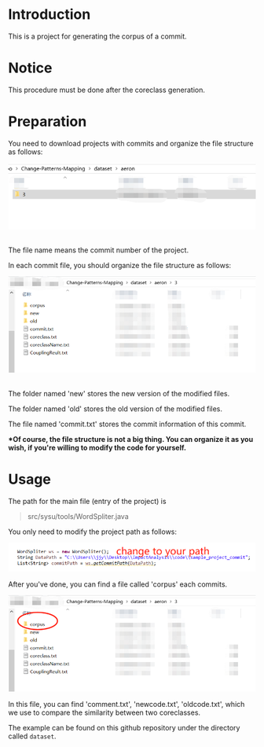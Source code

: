 # Introduction
This is a project for generating the corpus of a commit.

# Notice
This procedure must be done after the coreclass generation.

# Preparation
You need to download projects with commits and organize the file structure as follows:

![image](https://github.com/CIABoosting/Change-Patterns-Mapping/blob/master/image/file_structure.png)

<br/>
The file name means the commit number of the project.

In each commit file, you should organize the file structure as follows:

![image](https://github.com/CIABoosting/Change-Patterns-Mapping/blob/master/image/commit_structure.png)


<br/>
The folder named 'new' stores the new version of the modified files.

The folder named 'old' stores the old version of the modified files.

The file named 'commit.txt' stores the commit information of this commit.


**\*Of course, the file structure is not a big thing. You can organize it as you wish, if you're willing to modify the code for yourself.**


# Usage
The path for the main file (entry of the project) is 
> src/sysu/tools/WordSpliter.java

You only need to modify the project path as follows:

![image](https://github.com/CIABoosting/Change-Patterns-Mapping/blob/master/image/Corpus_change_path.png)

After you've done, you can find a file called 'corpus' each commits.

![image](https://github.com/CIABoosting/Change-Patterns-Mapping/blob/master/image/corpus_result.png)


In this file, you can find 'comment.txt', 'newcode.txt', 'oldcode.txt', which we use to compare the similarity between two coreclasses.

The example can be found on this github repository under the directory called `dataset`.
